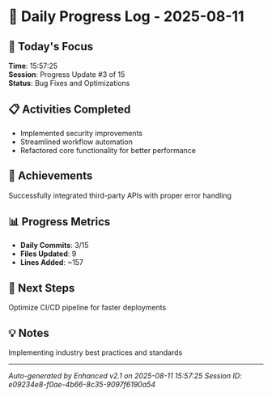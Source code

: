 # 📅 Daily Progress Log - 2025-08-11

## 🎯 Today's Focus
**Time**: 15:57:25  
**Session**: Progress Update #3 of 15  
**Status**: Bug Fixes and Optimizations

## 📋 Activities Completed
- Implemented security improvements
- Streamlined workflow automation
- Refactored core functionality for better performance

## 🚀 Achievements
Successfully integrated third-party APIs with proper error handling

## 📊 Progress Metrics
- **Daily Commits**: 3/15
- **Files Updated**: 9
- **Lines Added**: ~157

## 🎯 Next Steps
Optimize CI/CD pipeline for faster deployments

## 💡 Notes
Implementing industry best practices and standards

---
*Auto-generated by Enhanced v2.1 on 2025-08-11 15:57:25*
*Session ID: e09234e8-f0ae-4b66-8c35-9097f6190a54*